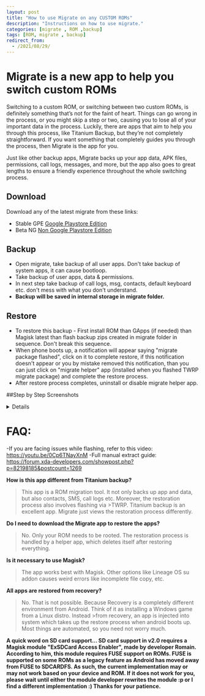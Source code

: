 ```yaml
---
layout: post
title: "How to use Migrate on any CUSTOM ROMs"
description: "Instructions on how to use migrate."
categories: [migrate , ROM ,backup]
tags: [ROM, migrate , backup]
redirect_from:
  - /2021/08/29/
---
```


# Migrate is a new app to help you switch custom ROMs
Switching to a custom ROM, or switching between two custom ROMs, is definitely something that’s not for the faint of heart. Things can go wrong in the process, or you might skip a step or two, causing you to lose all of your important data in the process. Luckily, there are apps that aim to help you through this process, like Titanium Backup, but they’re not completely straightforward. If you want something that completely guides you through the process, then Migrate is the app for you.

Just like other backup apps, Migrate backs up your app data, APK files, permissions, call logs, messages, and more, but the app also goes to great lengths to ensure a friendly experience throughout the whole switching process.


## Download
Download any of the latest migrate from these links:
 * Stable GPE [Google Playstore Edition](https://play.google.com/store/apps/details?id=balti.migrate&hl=en_IN&referrer=utm_source%3Dgoogle%26utm_medium%3Dorganic%26utm_term%3Dmigrate+google+play+store&pcampaignid=APPU_1_Al-2Xt-qFP2V4-EP-IGdmAs)
 * Beta NG [Non Google Playstore Edition](https://t.me/migrateAppChannel/16)

## Backup
 - Open migrate, take backup of all user apps. Don't take backup of system apps, it can cause bootloop.
 - Take backup of user apps, data & permissions.
 - In next step take backup of call logs, msg, contacts, default keyboard etc. don't mess with what you don't understand.
 - **Backup will be saved in internal storage in migrate folder.**

## Restore
 - To restore this backup - First install ROM than GApps (if needed) than Magisk latest than flash backup zips created in migrate folder in sequence. Don't break this sequence. 
 - When phone boots up, a notification will appear saying "migrate package flashed", click on it to complete restore, if this notification doesn't appear or you by mistake removed this notification, than you can just click on "migrate helper" app (installed when you flashed TWRP migrate package) and complete the restore process.
 - After restore process completes, uninstall or disable migrate helper app. 
 
##Step by Step Screenshots
<details>
<div id="images">
  <img class="screenshot" src="https://user-images.githubusercontent.com/86469621/131248619-a68235d5-c41e-43b8-82ae-e9c3f67e002b.png">
  <img class="screenshot" src="https://user-images.githubusercontent.com/86469621/131248630-8474e935-d39d-4fee-840b-8f4cfb084f4e.png">
  <img class="screenshot" src="https://user-images.githubusercontent.com/86469621/131248633-dd80935b-ab0e-46c2-8e1c-de8b693f3a51.png">
  <img class="screenshot" src="https://user-images.githubusercontent.com/86469621/131248633-dd80935b-ab0e-46c2-8e1c-de8b693f3a51.png">
  <img class="screenshot" src="https://telegra.ph/file/807292298df7a1be9d675.jpg">
  <img class="screenshot" src="https://user-images.githubusercontent.com/86469621/131248638-6bd0b6a6-9029-4430-90b5-f3014c22cba5.png">
  <img class="screenshot" src="https://user-images.githubusercontent.com/86469621/131248642-a2c59d70-33db-4902-a384-891913fd7d74.png">
  <img class="screenshot" src="https://user-images.githubusercontent.com/86469621/131248645-528d2743-2636-4b82-a893-57a0c500ea6b.png">
</div>
</details>

# FAQ:
 -If you are facing issues while flashing, refer to this video: https://youtu.be/0Cp6TNayXnM
 -Full manual extract guide: https://forum.xda-developers.com/showpost.php?p=82198185&postcount=1269

**How is this app different from Titanium backup?**
>This app is a ROM migration tool. It not only backs up app and data, but also contacts, SMS, call logs etc. Moreover, the restoration process also involves flashing via >TWRP. Titanium backup is an excellent app. Migrate just views the restoration process differently.

**Do I need to download the Migrate app to restore the apps?**
>No. Only your ROM needs to be rooted. The restoration process is handled by a helper app, which deletes itself after restoring everything.

**Is it necessary to use Magisk?**
>The app works best with Magisk. Other options like Lineage OS su addon causes weird errors like incomplete file copy, etc.

**All apps are restored from recovery?**
>No. That is not possible. Because Recovery is a completely different environment from Android. Think of it as installing a Windows game from a Linux distro. Instead >from recovery, an app is injected into system which takes up the restore process when android boots up. Most things are automated, so you need not worry much.

**A quick word on SD card support...
SD card support in v2.0 requires a Magisk module "ExSDCard Access Enabler", made by developer Romain. According to him, this module requires FUSE support on ROMs. FUSE is supported on some ROMs as a legacy feature as Android has moved away from FUSE to SDCARDFS. As such, the current implementation may or may not work based on your device and ROM.
If it does not work for you, please wait until either the module developer rewrites the module :p or I find a different implementation :) Thanks for your patience.**
